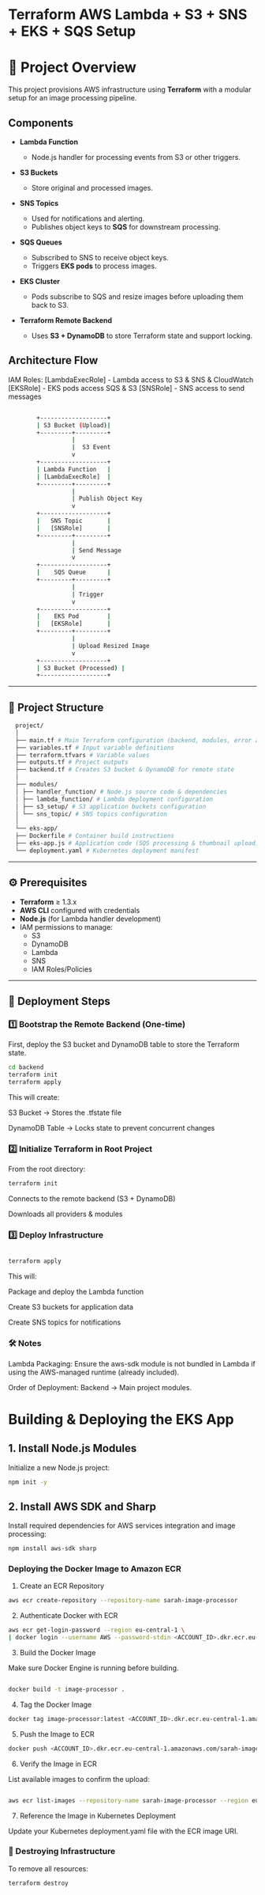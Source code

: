 # Terraform AWS Lambda + S3 + SNS + EKS + SQS Setup

# 📌 Project Overview

This project provisions AWS infrastructure using **Terraform** with a modular setup for an image processing pipeline.

## Components

- **Lambda Function**
  - Node.js handler for processing events from S3 or other triggers.

- **S3 Buckets**
  - Store original and processed images.

- **SNS Topics**
  - Used for notifications and alerting.
  - Publishes object keys to **SQS** for downstream processing.

- **SQS Queues**
  - Subscribed to SNS to receive object keys.
  - Triggers **EKS pods** to process images.

- **EKS Cluster**
  - Pods subscribe to SQS and resize images before uploading them back to S3.

- **Terraform Remote Backend**
  - Uses **S3 + DynamoDB** to store Terraform state and support locking.


## Architecture Flow

IAM Roles: 
 [LambdaExecRole]  - Lambda access to S3 & SNS & CloudWatch 
 [EKSRole]         - EKS pods access SQS & S3
 [SNSRole]         - SNS access to send messages
 ```bash

         +-------------------+
         | S3 Bucket (Upload)|
         +---------+---------+
                   |
                   |  S3 Event
                   v
         +-------------------+
         | Lambda Function   |
         | [LambdaExecRole]  |
         +---------+---------+
                   |
                   | Publish Object Key
                   v
         +-------------------+
         |   SNS Topic       |
         |   [SNSRole]       |
         +---------+---------+
                   |
                   | Send Message
                   v
         +-------------------+
         |    SQS Queue      |
         +---------+---------+
                   |
                   | Trigger
                   v
         +-------------------+
         |    EKS Pod        |
         |   [EKSRole]       |
         +---------+---------+
                   |
                   | Upload Resized Image
                   v
         +-------------------+
         | S3 Bucket (Processed) |
         +-------------------+
```
---

## 📂 Project Structure
```bash 
  project/
  │
  ├── main.tf # Main Terraform configuration (backend, modules, error alerts)
  ├── variables.tf # Input variable definitions
  ├── terraform.tfvars # Variable values
  ├── outputs.tf # Project outputs
  ├── backend.tf # Creates S3 bucket & DynamoDB for remote state
  │
  ├── modules/
  │ ├── handler_function/ # Node.js source code & dependencies
  │ ├── lambda_function/ # Lambda deployment configuration
  │ ├── s3_setup/ # S3 application buckets configuration
  │ └── sns_topic/ # SNS topics configuration
  │
  └── eks-app/
  ├── Dockerfile # Container build instructions
  ├── eks-app.js # Application code (SQS processing & thumbnail upload)
  └── deployment.yaml # Kubernetes deployment manifest
```
---

## ⚙️ Prerequisites
- **Terraform** ≥ 1.3.x
- **AWS CLI** configured with credentials
- **Node.js** (for Lambda handler development)
- IAM permissions to manage:
  - S3
  - DynamoDB
  - Lambda
  - SNS
  - IAM Roles/Policies

---

## 🚀 Deployment Steps

### 1️⃣ Bootstrap the Remote Backend (One-time)
First, deploy the S3 bucket and DynamoDB table to store the Terraform state.

```bash
cd backend
terraform init
terraform apply
```
This will create:

S3 Bucket → Stores the .tfstate file

DynamoDB Table → Locks state to prevent concurrent changes

### 2️⃣ Initialize Terraform in Root Project
From the root directory:

```bash
terraform init
```
Connects to the remote backend (S3 + DynamoDB)

Downloads all providers & modules

### 3️⃣ Deploy Infrastructure
``` bash

terraform apply
```
This will:

Package and deploy the Lambda function

Create S3 buckets for application data

Create SNS topics for notifications

### 🛠 Notes
Lambda Packaging: Ensure the aws-sdk module is not bundled in Lambda if using the AWS-managed runtime (already included).


Order of Deployment: Backend → Main project modules.
# Building & Deploying the EKS App

## 1. Install Node.js Modules
Initialize a new Node.js project:
```bash
npm init -y
```
## 2. Install AWS SDK and Sharp

Install required dependencies for AWS services integration and image processing:
``` bash
npm install aws-sdk sharp
```
### Deploying the Docker Image to Amazon ECR
1. Create an ECR Repository
```bash
aws ecr create-repository --repository-name sarah-image-processor
```
2. Authenticate Docker with ECR
```bash
aws ecr get-login-password --region eu-central-1 \
| docker login --username AWS --password-stdin <ACCOUNT_ID>.dkr.ecr.eu-central-1.amazonaws.com
```

3. Build the Docker Image

Make sure Docker Engine is running before building.
```bash

docker build -t image-processor .
```

4. Tag the Docker Image
```bash 
docker tag image-processor:latest <ACCOUNT_ID>.dkr.ecr.eu-central-1.amazonaws.com/sarah-image-processor:latest
```

5. Push the Image to ECR
``` bash
docker push <ACCOUNT_ID>.dkr.ecr.eu-central-1.amazonaws.com/sarah-image-processor:latest
```

6. Verify the Image in ECR

List available images to confirm the upload:
```bash

aws ecr list-images --repository-name sarah-image-processor --region eu-central-1
```
7. Reference the Image in Kubernetes Deployment

Update your Kubernetes deployment.yaml file with the ECR image URI.
### 🧹 Destroying Infrastructure
To remove all resources:
```bash
terraform destroy
```
